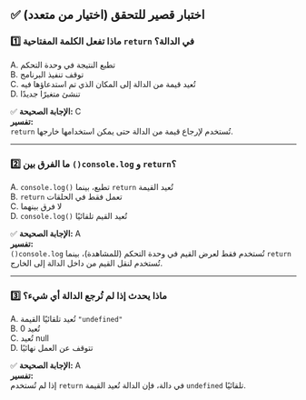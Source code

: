 ## ✅ اختبار قصير للتحقق (اختيار من متعدد)

### 1️⃣ ماذا تفعل الكلمة المفتاحية `return` في الدالة؟

A. تطبع النتيجة في وحدة التحكم  
B. توقف تنفيذ البرنامج  
C. تُعيد قيمة من الدالة إلى المكان الذي تم استدعاؤها فيه  
D. تنشئ متغيرًا جديدًا  

✅ **الإجابة الصحيحة:** C  
**تفسير:**  
`return` تُستخدم لإرجاع قيمة من الدالة حتى يمكن استخدامها خارجها.

---

### 2️⃣ ما الفرق بين `()console.log` و `return`؟

A. `console.log()` تطبع، بينما `return` تُعيد القيمة  
B. `return` تعمل فقط في الحلقات  
C. لا فرق بينهما  
D. `console.log()` تُعيد القيم تلقائيًا  

✅ **الإجابة الصحيحة:** A  
**تفسير:**  
`()console.log` تُستخدم فقط لعرض القيم في وحدة التحكم (للمشاهدة)، بينما `return` تُستخدم لنقل القيم من داخل الدالة إلى الخارج.

---

### 3️⃣ ماذا يحدث إذا لم تُرجع الدالة أي شيء؟

A. تُعيد تلقائيًا القيمة `"undefined"`  
B. تُعيد 0  
C. تُعيد null  
D. تتوقف عن العمل نهائيًا  

✅ **الإجابة الصحيحة:** A  
**تفسير:**  
إذا لم تُستخدم `return` في دالة، فإن الدالة تُعيد القيمة `undefined` تلقائيًا.